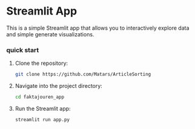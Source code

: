 # Streamlit App

This is a simple Streamlit app that allows you to interactively explore data and simple generate visualizations.

### quick start

1. Clone the repository:
    ```bash
    git clone https://github.com/Matars/ArticleSorting
    ```
2. Navigate into the project directory:
    ```bash
    cd faktajouren_app
    ```
3. Run the Streamlit app:
    ```bash
    streamlit run app.py
    ```
